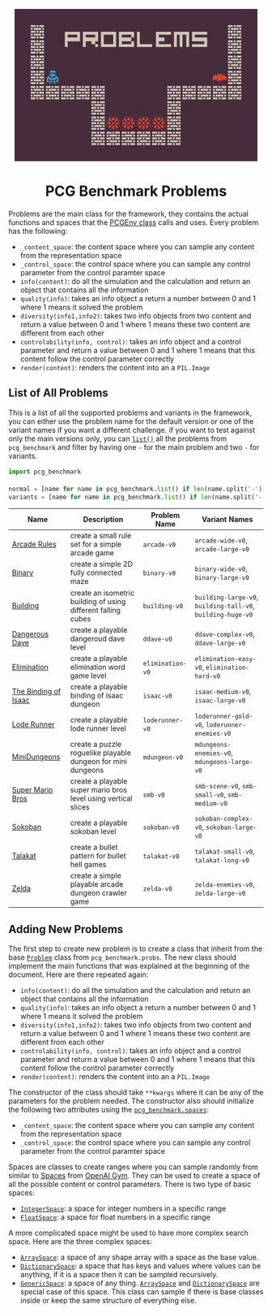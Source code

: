 <p align="center">
  <img height="300px" src="../../images/problems.png"/>
</p>
<h1 align="center">
PCG Benchmark Problems
</h1>

Problems are the main class for the framework, they contains the actual functions and spaces that the [PCGEnv class](https://github.com/amidos2006/pcg_benchmark/blob/main/pcg_benchmark/pcg_env.py) calls and uses. Every problem has the following:
- `_content_space`: the content space where you can sample any content from the representation space
- `_control_space`: the control space where you can sample any control parameter from the control paramter space
- `info(content)`: do all the simulation and the calculation and return an object that contains all the information
- `quality(info)`: takes an info object a return a number between 0 and 1 where 1 means it solved the problem
- `diversity(info1,info2)`: takes two info objects from two content and return a value between 0 and 1 where 1 means these two content are different from each other
- `controlability(info, control)`: takes an info object and a control parameter and return a value between 0 and 1 where 1 means that this content follow the control parameter correctly
- `render(content)`: renders the content into an a `PIL.Image`

## List of All Problems
This is a list of all the supported problems and variants in the framework, you can either use the problem name for the default version or one of the variant names if you want a different challenge. if you want to test against only the main versions only, you can [`list()`](https://github.com/amidos2006/pcg_benchmark/blob/main/pcg_benchmark/__init__.py#L28) all the problems from `pcg_benchmark` and filter by having one `-` for the main problem and two `-` for variants.

```python
import pcg_benchmark

normal = [name for name in pcg_benchmark.list() if len(name.split('-')) == 2]
variants = [name for name in pcg_benchmark.list() if len(name.split('-')) > 2]
```

| Name | Description | Problem Name | Variant Names |
| ---- | ----------- | ------------ | ------------- |
| [Arcade Rules](https://github.com/amidos2006/pcg_benchmark/blob/main/pcg_benchmark/probs/arcaderules/README.md) | create a small rule set for a simple arcade game | `arcade-v0` | `arcade-wide-v0`, `arcade-large-v0` |
| [Binary](https://github.com/amidos2006/pcg_benchmark/blob/main/pcg_benchmark/probs/binary/README.md) | create a simple 2D fully connected maze | `binary-v0` | `binary-wide-v0`, `binary-large-v0` |
| [Building](https://github.com/amidos2006/pcg_benchmark/blob/main/pcg_benchmark/probs/building/README.md) | create an isometric building of using different falling cubes | `building-v0` | `building-large-v0`, `building-tall-v0`, `building-huge-v0` |
| [Dangerous Dave](https://github.com/amidos2006/pcg_benchmark/blob/main/pcg_benchmark/probs/ddave/README.md) | create a playable dangeroud dave level | `ddave-v0` | `ddave-complex-v0`, `ddave-large-v0` |
| [Elimination](https://github.com/amidos2006/pcg_benchmark/blob/main/pcg_benchmark/probs/elimination/README.md) | create a playable elimination word game level | `elimination-v0` | `elimination-easy-v0`, `elimination-hard-v0` |
| [The Binding of Isaac](https://github.com/amidos2006/pcg_benchmark/blob/main/pcg_benchmark/probs/isaac/README.md) | create a playable binding of isaac dungeon | `isaac-v0` | `isaac-medium-v0`, `isaac-large-v0` |
| [Lode Runner](https://github.com/amidos2006/pcg_benchmark/blob/main/pcg_benchmark/probs/loderunner/README.md) | create a playable lode runner level | `loderunner-v0` | `loderunner-gold-v0`, `loderunner-enemies-v0` |
| [MiniDungeons](https://github.com/amidos2006/pcg_benchmark/blob/main/pcg_benchmark/probs/mdungeons/README.md) | create a puzzle roguelike playable dungeon for mini dungeons | `mdungeon-v0` | `mdungeons-enemies-v0`, `mdungeons-large-v0` |
| [Super Mario Bros](https://github.com/amidos2006/pcg_benchmark/blob/main/pcg_benchmark/probs/smb/README.md) | create a playable super mario bros level using vertical slices | `smb-v0` | `smb-scene-v0`, `smb-small-v0`, `smb-medium-v0` |
| [Sokoban](https://github.com/amidos2006/pcg_benchmark/blob/main/pcg_benchmark/probs/sokoban/README.md) | create a playable sokoban level | `sokoban-v0` | `sokoban-complex-v0`, `sokoban-large-v0` |
| [Talakat](https://github.com/amidos2006/pcg_benchmark/blob/main/pcg_benchmark/probs/talakat/README.md) | create a bullet pattern for bullet hell games | `talakat-v0` | `talakat-small-v0`, `talakat-long-v0` |
| [Zelda](https://github.com/amidos2006/pcg_benchmark/blob/main/pcg_benchmark/probs/zelda/README.md) | create a simple playable arcade dungeon crawler game | `zelda-v0` | `zelda-enemies-v0`, `zelda-large-v0` |

## Adding New Problems
The first step to create new problem is to create a class that inherit from the base [`Problem`](https://github.com/amidos2006/pcg_benchmark/blob/main/pcg_benchmark/probs/problem.py) class from `pcg_benchmark.probs`. The new class should implement the main functions that was explained at the beginning of the document. Here are there repeated again:
- `info(content)`: do all the simulation and the calculation and return an object that contains all the information
- `quality(info)`: takes an info object a return a number between 0 and 1 where 1 means it solved the problem
- `diversity(info1,info2)`: takes two info objects from two content and return a value between 0 and 1 where 1 means these two content are different from each other
- `controlability(info, control)`: takes an info object and a control parameter and return a value between 0 and 1 where 1 means that this content follow the control parameter correctly
- `render(content)`: renders the content into an a `PIL.Image`

The constructor of the class should take `**kwargs` where it can be any of the parameters for the problem needed. The constructor also should initialize the following two attributes using the [`pcg_benchmark.spaces`](https://github.com/amidos2006/pcg_benchmark/tree/main/pcg_benchmark/spaces):
- `_content_space`: the content space where you can sample any content from the representation space
- `_control_space`: the control space where you can sample any control parameter from the control paramter space

Spaces are classes to create ranges where you can sample randomly from similar to [Spaces](https://www.gymlibrary.dev/api/spaces/) from [OpenAI Gym](https://github.com/openai/gym). They can be used to create a space of all the possible content or control parameters. There is two type of basic spaces:
- [`IntegerSpace`](https://github.com/amidos2006/pcg_benchmark/blob/main/pcg_benchmark/spaces/integer.py): a space for integer numbers in a specific range
- [`FloatSpace`](https://github.com/amidos2006/pcg_benchmark/blob/main/pcg_benchmark/spaces/float.py): a space for float numbers in a specific range

A more complicated space might be used to have more complex search space. Here are the three complex spaces: 
- [`ArraySpace`](https://github.com/amidos2006/pcg_benchmark/blob/main/pcg_benchmark/spaces/array.py): a space of any shape array with a space as the base value.
- [`DictionarySpace`](https://github.com/amidos2006/pcg_benchmark/blob/main/pcg_benchmark/spaces/dictionary.py): a space that has keys and values where values can be anything, if it is a space then it can be sampled recursively.
- [`GenericSpace`](https://github.com/amidos2006/pcg_benchmark/blob/main/pcg_benchmark/spaces/generic.py): a space of any thing. [`ArraySpace`](https://github.com/amidos2006/pcg_benchmark/blob/main/pcg_benchmark/spaces/array.py) and [`DictionarySpace`](https://github.com/amidos2006/pcg_benchmark/blob/main/pcg_benchmark/spaces/dictionary.py) are special case of this space. This class can sample if there is base classes inside or keep the same structure of everything else.